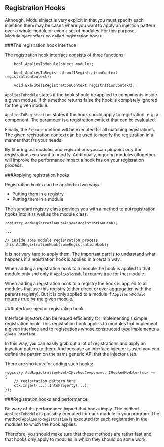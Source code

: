 ﻿Registration Hooks
------------------

Although, ModuleInject is very explicit in that you must specify each injection there may be cases where you want to apply
an injection pattern over a whole module or even a set of modules. For this purpose, ModuleInject offers so called registration
hooks.

###The registration hook interface

The registration hook interface consists of three functions:

        bool AppliesToModule(object module);

        bool AppliesToRegistration(IRegistrationContext registrationContext);

        void Execute(IRegistrationContext registrationContext);

`AppliesToModule` states if the hook should be applied to components inside a given module. If this method returns false
the hook is completely ignored for the given module.

`AppliesToRegistration` states if the hook should apply to registration, e.g. a component. The parameter is a registration
context that can be evaluated.

Finally, the `Execute` method will be executed for all matching registrations. The given registration context can be used
to modify the registration in a manner that fits your needs.

By filtering out modules and registrations you can pinpoint only the registrations you want to modify. Additonally, ingoring modules
altogether will improve the performance impact a hook has on your registration process.

###Applying registration hooks

Registration hooks can be applied in two ways.

* Putting them in a registry
* Putting them in a module

The standard registry class provides you with a method to put registration hooks into it as well as the module class.

    registry.AddRegistrationHook(someRegistrationHook);

    ...

    // inside some module registration process
    this.AddRegistrationHook(someRegistrationHook);

It is not very hard to apply them. The important part is to understand what happens if a registration hook is applied
in a certain way.

When adding a registration hook to a module the hook is applied to that module only and only if `AppliesToModule` returns
true for that module.

When adding a registration hook to a registry the hook is applied to all modules that use this registry (either direct
or over aggregation with the parents registry). But it is only applied to a module if `AppliesToModule` returns true for the 
given module.

###Interface injector registration hook

Interface injectors can be reused efficiently for implementing a simple registration hook. This registration hook applies
to modules that implement a given interface and to registrations whose constructed type implements a given interface.

In this way, you can easily grab out a lot of registrations and apply an injection pattern to them. And because an interface
injector is used you can define the pattern on the same generic API that the injector uses.

There are shortcuts for adding such hooks:

    registry.AddRegistrationHook<IHookedComponent, IHookedModule>(ctx => 
    {
        // registration pattern here
        ctx.Inject(...).IntoProperty(...);
    });

###Registration hooks and performance

Be wary of the performance impact that hooks imply. The method `AppliesToModule` is possibly executed for each module in your 
program. The method `AppliesToRegistration` is executed for each registration in the modules to which the hook applies.

Therefore, you should make sure that these methods are rather fast and that hooks only apply to modules in which they should
do some work.